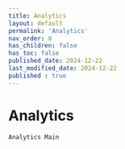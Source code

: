 ```yaml
---
title: Analytics
layout: default
permalink: 'Analytics'
nav_order: 8
has_children: false
has_toc: false
published_date: 2024-12-22
last_modified_date: 2024-12-22
published : true
---
```


# Analytics

`Analytics Main`<br>